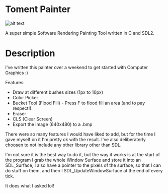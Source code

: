 # Toment Painter

![alt text](https://i.imgur.com/KTopiRa.png)

A super simple Software Rendering Painting Tool written in C and SDL2.


# Description

I've written this painter over a weekend to get started with Computer Graphics :)

Features:
- Draw at different bushes sizes (1px to 10px)
- Color Picker
- Bucket Tool (Flood Fill) - Press F to flood fill an area (and to pay respect!).
- Eraser
- CLS (Clear Screen)
- Export the image (640x480) to a .bmp

There were so many features I would have liked to add, but for the time I gave myself on it I'm pretty ok with the result. I've also deliberaterly choosen to not include any other library other than SDL.


I'm not sure it is the best way to do it, but the way it works is at the start of the program I grab the whole Window Surface and store it into an SDL_Surface, I also have a pointer to the pixels of the surface, so that I can do stuff on them, and then I SDL_UpdateWindowSurface at the end of every tick.


It does what I asked lol!

